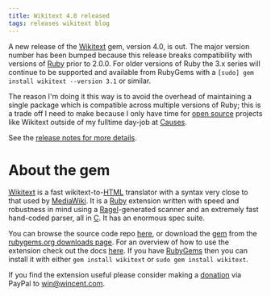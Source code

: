 ```yaml
---
title: Wikitext 4.0 released
tags: releases wikitext blog
---
```


A new release of the [Wikitext](/wiki/Wikitext) gem, version 4.0, is out. The major version number has been bumped because this release breaks compatibility with versions of [Ruby](/wiki/Ruby) prior to 2.0.0. For older versions of Ruby the 3.x series will continue to be supported and available from RubyGems with a `[sudo] gem install wikitext --version 3.1` or similar.

The reason I'm doing it this way is to avoid the overhead of maintaining a single package which is compatible across multiple versions of Ruby; this is a trade off I need to make because I only have time for [open source](/wiki/open_source) projects like Wikitext outside of my fulltime day-job at [Causes](/wiki/Causes).

See the [release notes for more details](/products/wikitext/doc/file.RELEASE-NOTES.html).

# About the gem

[Wikitext](/wiki/Wikitext) is a fast wikitext-to-[HTML](/wiki/HTML) translator with a syntax very close to that used by [MediaWiki](/wiki/MediaWiki). It is a [Ruby](/wiki/Ruby) extension written with speed and robustness in mind using a [Ragel](/wiki/Ragel)-generated scanner and an extremely fast hand-coded parser, all in [C](/wiki/C). It has an enormous spec suite.

You can browse the source code repo [here](/repos/wikitext), or download the [gem](/wiki/gem) from the [rubygems.org downloads page](http://rubygems.org/gems/wikitext). For an overview of how to use the extension check out the docs [here](/products/wikitext/doc/). If you have [RubyGems](/wiki/RubyGems) then you can install it with either `gem install wikitext` or `sudo gem install wikitext`.

If you find the extension useful please consider making a [donation](https://www.paypal.com/cgi-bin/webscr?cmd=_xclick&business=win@wincent.com&item_name=Wikitext+donation&no_note=1&currency_code=EUR&lc=GB) via PayPal to <win@wincent.com>.
